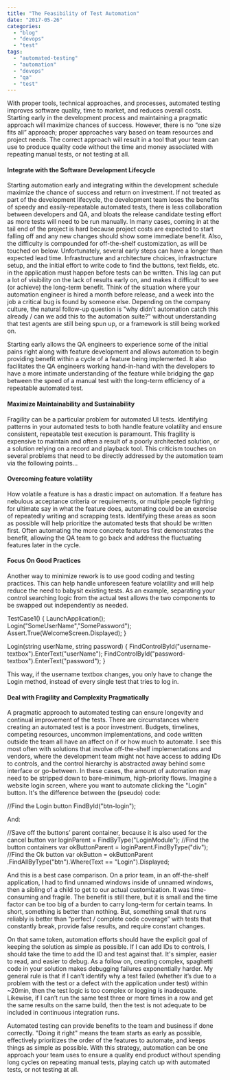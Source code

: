 ```yaml
---
title: "The Feasibility of Test Automation"
date: "2017-05-26"
categories: 
  - "blog"
  - "devops"
  - "test"
tags: 
  - "automated-testing"
  - "automation"
  - "devops"
  - "qa"
  - "test"
---
```


With proper tools, technical approaches, and processes, automated testing improves software quality, time to market, and reduces overall costs. Starting early in the development process and maintaining a pragmatic approach will maximize chances of success. However, there is no “one size fits all” approach; proper approaches vary based on team resources and project needs. The correct approach will result in a tool that your team can use to produce quality code without the time and money associated with repeating manual tests, or not testing at all.

#### Integrate with the Software Development Lifecycle

Starting automation early and integrating within the development schedule maximize the chance of success and return on investment. If not treated as part of the development lifecycle, the development team loses the benefits of speedy and easily-repeatable automated tests, there is less collaboration between developers and QA, and bloats the release candidate testing effort as more tests will need to be run manually. In many cases, coming in at the tail end of the project is hard because project costs are expected to start falling off and any new changes should show some immediate benefit. Also, the difficulty is compounded for off-the-shelf customization, as will be touched on below. Unfortunately, several early steps can have a longer than expected lead time. Infrastructure and architecture choices, infrastructure setup, and the initial effort to write code to find the buttons, text fields, etc. in the application must happen before tests can be written. This lag can put a lot of visibility on the lack of results early on, and makes it difficult to see (or achieve) the long-term benefit. Think of the situation where your automation engineer is hired a month before release, and a week into the job a critical bug is found by someone else. Depending on the company culture, the natural follow-up question is "why didn't automation catch this already / can we add this to the automation suite?" without understanding that test agents are still being spun up, or a framework is still being worked on.

Starting early allows the QA engineers to experience some of the initial pains right along with feature development and allows automation to begin providing benefit within a cycle of a feature being implemented. It also facilitates the QA engineers working hand-in-hand with the developers to have a more intimate understanding of the feature while bridging the gap between the speed of a manual test with the long-term efficiency of a repeatable automated test.

#### Maximize Maintainability and Sustainability

Fragility can be a particular problem for automated UI tests. Identifying patterns in your automated tests to both handle feature volatility and ensure consistent, repeatable test execution is paramount. This fragility is expensive to maintain and often a result of a poorly architected solution, or a solution relying on a record and playback tool. This criticism touches on several problems that need to be directly addressed by the automation team via the following points...

#### Overcoming feature volatility

How volatile a feature is has a drastic impact on automation. If a feature has nebulous acceptance criteria or requirements, or multiple people fighting for ultimate say in what the feature does, automating could be an exercise of repeatedly writing and scrapping tests. Identifying these areas as soon as possible will help prioritize the automated tests that should be written first. Often automating the more concrete features first demonstrates the benefit, allowing the QA team to go back and address the fluctuating features later in the cycle.

#### Focus On Good Practices

Another way to minimize rework is to use good coding and testing practices. This can help handle unforeseen feature volatility and will help reduce the need to babysit existing tests. As an example, separating your control searching logic from the actual test allows the two components to be swapped out independently as needed.

TestCase1()
{
   LaunchApplication();
   Login("SomeUserName","SomePassword");
   Assert.True(WelcomeScreen.Displayed);
}

Login(string userName, string password)
{
   FindControlById("username-textbox").EnterText("userName");
   FindControlById("password-textbox").EnterText("password");
}

This way, if the username textbox changes, you only have to change the Login method, instead of every single test that tries to log in.

#### Deal with Fragility and Complexity Pragmatically

A pragmatic approach to automated testing can ensure longevity and continual improvement of the tests. There are circumstances where creating an automated test is a poor investment. Budgets, timelines, competing resources, uncommon implementations, and code written outside the team all have an affect on if or how much to automate. I see this most often with solutions that involve off-the-shelf implementations and vendors, where the development team might not have access to adding IDs to controls, and the control hierarchy is abstracted away behind some interface or go-between. In these cases, the amount of automation may need to be stripped down to bare-minimum, high-priority flows. Imagine a website login screen, where you want to automate clicking the "Login" button. It's the difference between the (pseudo) code:

//Find the Login button
FindById("btn-login");

And:

//Save off the buttons’ parent container, because it is also used for the cancel button
var loginParent = FindByType("LoginModule");
//Find the button containers
var okButtonParent = loginParent.FindByType("div");
//Find the Ok button
var okButton = okButtonParent .FindAllByType("btn").Where(Text == "Login").Displayed;

And this is a best case comparison. On a prior team, in an off-the-shelf application, I had to find unnamed windows inside of unnamed windows, then a sibling of a child to get to our actual customization. It was time-consuming and fragile. The benefit is still there, but it is small and the time factor can be too big of a burden to carry long-term for certain teams. In short, something is better than nothing. But, something small that runs reliably is better than “perfect / complete code coverage” with tests that constantly break, provide false results, and require constant changes.

On that same token, automation efforts should have the explicit goal of keeping the solution as simple as possible. If I can add IDs to controls, I should take the time to add the ID and test against that. It's simpler, easier to read, and easier to debug. As a follow on, creating complex, spaghetti code in your solution makes debugging failures exponentially harder. My general rule is that if I can’t identify why a test failed (whether it’s due to a problem with the test or a defect with the application under test) within ~20min, then the test logic is too complex or logging is inadequate. Likewise, if I can’t run the same test three or more times in a row and get the same results on the same build, then the test is not adequate to be included in continuous integration runs.

Automated testing can provide benefits to the team and business if done correctly. "Doing it right" means the team starts as early as possible, effectively prioritizes the order of the features to automate, and keeps things as simple as possible. With this strategy, automation can be one approach your team uses to ensure a quality end product without spending long cycles on repeating manual tests, playing catch up with automated tests, or not testing at all.
